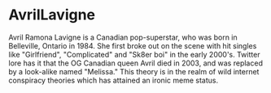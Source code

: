 # AvrilLavigne

Avril Ramona Lavigne is a Canadian pop-superstar, who was born in Belleville, Ontario in 1984. She first broke out on the scene with hit singles like "Girlfriend", "Complicated" and "Sk8er boi" in the early 2000's. Twitter lore has it that the OG Canadian queen Avril died in 2003, and was replaced by a look-alike named "Melissa." This theory is in the realm of wild internet conspiracy theories which has attained an ironic meme status. 
